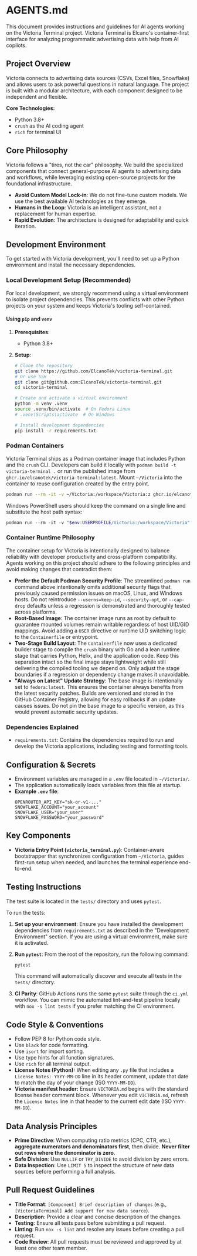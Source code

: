# AGENTS.md

This document provides instructions and guidelines for AI agents working on the Victoria Terminal project. Victoria Terminal is Elcano's container-first interface for analyzing programmatic advertising data with help from AI copilots.

## Project Overview

Victoria connects to advertising data sources (CSVs, Excel files, Snowflake) and allows users to ask powerful questions in natural language. The project is built with a modular architecture, with each component designed to be independent and flexible.

**Core Technologies:**
- Python 3.8+
- `crush` as the AI coding agent
- `rich` for terminal UI

## Core Philosophy

Victoria follows a "tires, not the car" philosophy. We build the specialized components that connect general-purpose AI agents to advertising data and workflows, while leveraging existing open-source projects for the foundational infrastructure.

- **Avoid Custom Model Lock-in**: We do not fine-tune custom models. We use the best available AI technologies as they emerge.
- **Humans in the Loop**: Victoria is an intelligent assistant, not a replacement for human expertise.
- **Rapid Evolution**: The architecture is designed for adaptability and quick iteration.

## Development Environment

To get started with Victoria development, you'll need to set up a Python environment and install the necessary dependencies.

### Local Development Setup (Recommended)

For local development, we strongly recommend using a virtual environment to isolate project dependencies. This prevents conflicts with other Python projects on your system and keeps Victoria's tooling self-contained.

#### Using `pip` and `venv`

1.  **Prerequisites**:
    - Python 3.8+

2.  **Setup**:
    ```bash
    # Clone the repository
    git clone https://github.com/ElcanoTek/victoria-terminal.git
    # Or use SSH
    git clone git@github.com:ElcanoTek/victoria-terminal.git
    cd victoria-terminal

    # Create and activate a virtual environment
    python -m venv .venv
    source .venv/bin/activate  # On Fedora Linux
    # .venv\Scripts\activate  # On Windows

    # Install development dependencies
    pip install -r requirements.txt
    ```

### Podman Containers

Victoria Terminal ships as a Podman container image that includes Python and the `crush` CLI. Developers can build it locally with `podman build -t victoria-terminal .` or run the published image from `ghcr.io/elcanotek/victoria-terminal:latest`. Mount `~/Victoria` into the container to reuse configuration created by the entry point.

```bash
podman run --rm -it -v ~/Victoria:/workspace/Victoria:z ghcr.io/elcanotek/victoria-terminal:latest
```

Windows PowerShell users should keep the command on a single line and substitute the host path syntax:

```powershell
podman run --rm -it -v "$env:USERPROFILE/Victoria:/workspace/Victoria" ghcr.io/elcanotek/victoria-terminal:latest
```

### Container Runtime Philosophy

The container setup for Victoria is intentionally designed to balance reliability with developer productivity and cross-platform compatibility. Agents working on this project should adhere to the following principles and avoid making changes that contradict them:

-   **Prefer the Default Podman Security Profile**: The streamlined `podman run` command above intentionally omits additional security flags that previously caused permission issues on macOS, Linux, and Windows hosts. Do not reintroduce `--userns=keep-id`, `--security-opt`, or `--cap-drop` defaults unless a regression is demonstrated and thoroughly tested across platforms.
-   **Root-Based Image**: The container image runs as root by default to guarantee mounted volumes remain writable regardless of host UID/GID mappings. Avoid adding a `USER` directive or runtime UID switching logic to the `Containerfile` or entrypoint.
-   **Two-Stage Build Layout**: The `Containerfile` now uses a dedicated builder stage to compile the `crush` binary with Go and a lean runtime stage that carries Python, Helix, and the application code. Keep this separation intact so the final image stays lightweight while still delivering the compiled tooling we depend on. Only adjust the stage boundaries if a regression or dependency change makes it unavoidable.
-   **"Always on Latest" Update Strategy**: The base image is intentionally set to `fedora:latest`. This ensures the container always benefits from the latest security patches. Builds are versioned and stored in the GitHub Container Registry, allowing for easy rollbacks if an update causes issues. Do not pin the base image to a specific version, as this would prevent automatic security updates.

### Dependencies Explained

- `requirements.txt`: Contains the dependencies required to run and develop the Victoria applications, including testing and formatting tools.

## Configuration & Secrets

- Environment variables are managed in a `.env` file located in `~/Victoria/`.
- The application automatically loads variables from this file at startup.
- **Example `.env` file**:
  ```
  OPENROUTER_API_KEY="sk-or-v1-..."
  SNOWFLAKE_ACCOUNT="your_account"
  SNOWFLAKE_USER="your_user"
  SNOWFLAKE_PASSWORD="your_password"
  ```

## Key Components

- **Victoria Entry Point (`victoria_terminal.py`)**: Container-aware bootstrapper that synchronizes configuration from `~/Victoria`, guides first-run setup when needed, and launches the terminal experience end-to-end.

## Testing Instructions

The test suite is located in the `tests/` directory and uses `pytest`.

To run the tests:

1.  **Set up your environment**: Ensure you have installed the development dependencies from `requirements.txt` as described in the "Development Environment" section. If you are using a virtual environment, make sure it is activated.

2.  **Run `pytest`**: From the root of the repository, run the following command:
    ```bash
    pytest
    ```
    This command will automatically discover and execute all tests in the `tests/` directory.

3.  **CI Parity**: GitHub Actions runs the same `pytest` suite through the `ci.yml` workflow. You can mimic the automated lint-and-test pipeline locally with `nox -s lint tests` if you prefer matching the CI environment.

## Code Style & Conventions

- Follow PEP 8 for Python code style.
- Use `black` for code formatting.
- Use `isort` for import sorting.
- Use type hints for all function signatures.
- Use `rich` for all terminal output.
- **License Notes (Python):** When editing any `.py` file that includes a `License Notes: YYYY-MM-DD` line in its header comment, update that date to match the day of your change (ISO `YYYY-MM-DD`).
- **Victoria manifest header:** Ensure `VICTORIA.md` begins with the standard license header comment block. Whenever you edit `VICTORIA.md`, refresh the `License Notes` line in that header to the current edit date (ISO `YYYY-MM-DD`).

## Data Analysis Principles

- **Prime Directive**: When computing ratio metrics (CPC, CTR, etc.), **aggregate numerators and denominators first**, then divide. **Never filter out rows where the denominator is zero**.
- **Safe Division**: Use `NULLIF` or `TRY_DIVIDE` to avoid division by zero errors.
- **Data Inspection**: Use `LIMIT 5` to inspect the structure of new data sources before performing a full analysis.

## Pull Request Guidelines

- **Title Format**: `[Component] Brief description of changes` (e.g., `[VictoriaTerminal] Add support for new data source`).
- **Description**: Provide a clear and concise description of the changes.
- **Testing**: Ensure all tests pass before submitting a pull request.
- **Linting**: Run `nox -s lint` and resolve any issues before creating a pull request.
- **Code Review**: All pull requests must be reviewed and approved by at least one other team member.



